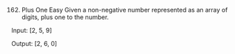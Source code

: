 162. Plus One
Easy
Given a non-negative number represented as an array of digits, plus one to the number.

Input: [2, 5, 9]

Output: [2, 6, 0]
